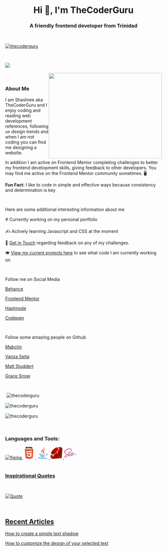 <h1 align="center">Hi 👋, I'm TheCoderGuru</h1>

<h3 align="center">A friendly frontend developer from Trinidad</h3>

<br>

<p align="left"> <a href="https://github.com/ryo-ma/github-profile-trophy"><img src="https://github-profile-trophy.vercel.app/?username=thecoderguru" alt="thecoderguru" /></a> </p>

<br>

![](https://komarev.com/ghpvc/?username=TheCoderGuru)


<img align="right" height="274px" width="364px" src="https://cdn.dribbble.com/users/1025838/screenshots/6220885/devguy3.gif">

<br>

<h3>About Me</h3>

I am Shashree aka TheCoderGuru and I enjoy coding and reading web development references, following ux design trends and when I am not coding you can find me designing a website.

In addition I am active on Frontend Mentor completing challenges to better my frontend development skills, giving feedback to other developers. You may find me active on the Frontend Mentor community sometimes. 🖥

**Fun Fact**: I like to code in simple and effective ways because consistency and determination is key

<br>

Here are some additional interesting information about me

🖲 Currently working on my personal portfolio

✍ Actively learning Javascript and CSS at the moment

💌 [Get in Touch](mailto:shashreeshachindrasamuel14@gmail.com/) regarding feedback on any of my challenges.

👁 [View my current projects here](https://www.frontendmentor.io/profile/TheCoderGuru) to see what code I am currently working on

<br>

Follow me on Social Media

[Behance](https://www.behance.net/shashreesamuel2003)

[Frontend Mentor](https://www.frontendmentor.io/profile/TheCoderGuru)

[Hashnode](https://thecoderguru.hashnode.dev/)

[Codepen](https://www.codepen.io/TheCoderGuru/)

<br>

Follow some amazing people on Github

[Mabchir](https://www.github.com/Mabchir)


[Vanza Setia](https://www.github.com/vanzasetia)


[Matt Studdert](https://www.github.com/mattstuddert)


[Grace Snow](https://www.github.com/gracesnow)

<br>

<p>&nbsp;<img align="center" src="https://github-readme-stats.vercel.app/api?username=thecoderguru&show_icons=true&locale=en&layout=10" alt="thecoderguru" /></p>

<img align="center" src="https://github-readme-stats.vercel.app/api/top-langs/?username=TheCoderGuru&layout=compact" alt="thecoderguru" />


<p><img align="center" src="https://github-readme-streak-stats.herokuapp.com/?user=thecoderguru&" alt="thecoderguru" /></p>

<br>
<p align="left">
</p>

<h3 align="left">Languages and Tools:</h3>
<p align="left">  <a href="https://www.figma.com/" target="_blank" rel="noreferrer"> <img src="https://www.vectorlogo.zone/logos/figma/figma-icon.svg" alt="figma" width="40" height="40"/> </a> <a href="https://www.w3.org/html/" target="_blank" rel="noreferrer"> <img src="https://raw.githubusercontent.com/devicons/devicon/master/icons/html5/html5-original-wordmark.svg" alt="html5" width="40" height="40"/> </a> <a href="https://www.java.com" target="_blank" rel="noreferrer"> <img src="https://raw.githubusercontent.com/devicons/devicon/master/icons/java/java-original.svg" alt="java" width="40" height="40"/> </a> <a href="https://developer.mozilla.org/en-US/docs/Web/JavaScript" target="_blank" rel="noreferrer">  <img src="https://raw.githubusercontent.com/devicons/devicon/master/icons/ruby/ruby-original.svg" alt="ruby" width="40" height="40"/> </a> <a href="https://sass-lang.com" target="_blank" rel="noreferrer"> <img src="https://raw.githubusercontent.com/devicons/devicon/master/icons/sass/sass-original.svg" alt="sass" width="40" height="40"/> </a> <a href="https://www.vagrantup.com/" target="_blank" rel="noreferrer"> 

<br>

<br>

<h3 align="left">Inspirational Quotes</h3>

<br>

![Quote](https://github-readme-quotes.herokuapp.com/quote?quoteCategory=programming&motivational)

<br>

<h2 align="left">Recent Articles</h2>

[How to create a simple text shadow](https://thecoderguru.hashnode.dev/how-to-create-a-simple-text-stroke)

[How to customize the design of your selected text](https://thecoderguru.hashnode.dev/how-to-customize-the-design-of-your-selected-text)
